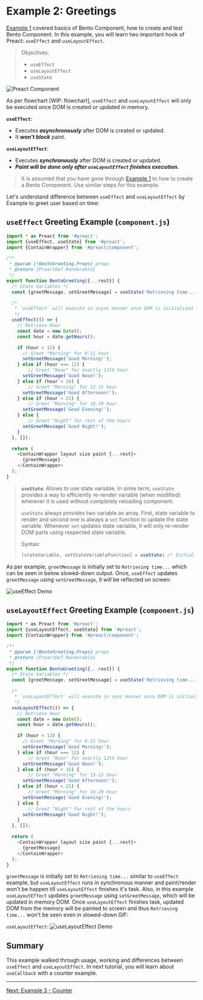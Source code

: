 # Example 2: Greetings

[Example 1](./example-1-hello-world.md) covered basics of Bento Component, how to create and test Bento Component. In this example, you will learn two important hook of Preact: `useEffect` and `useLayoutEffect`.

> Objectives:
>
> -   `useEffect`
> -   `useLayoutEffect`
> -   `useState`

![Preact Component](img/Preact%20Functional%20Component.jpg)

As per flowchart [WIP: flowchart], `useEffect` and `useLayoutEffect` will only be executed once DOM is created or updated in memory.

**`useEffect`**:

-   Executes **_asynchronously_** after DOM is created or updated.
-   It **_won't block_** paint.

**`useLayoutEffect`**:

-   Executes **_synchronously_** after DOM is created or updated.
-   **_Paint will be done only after `useLayoutEffect` finishes execution._**

> It is assumed that you have gone through [Example 1](./example-1-hello-world.md) to how to create a Bento Component. Use similar steps for this example.

Let's understand difference between `useEffect` and `useLayoutEffect` by Example to greet user based on time:

## `useEffect` Greeting Example (`component.js`)

```javascript
import * as Preact from '#preact';
import {useEffect, useState} from '#preact';
import {ContainWrapper} from '#preact/component';

/**
 * @param {!BentoGreeting.Props} props
 * @return {PreactDef.Renderable}
 */
export function BentoGreeting({...rest}) {
  /* State Variables */
  const [greetMessage, setGreetMessage] = useState('Retrieving time...');

  /*
   * `useEffect` will execute in async manner once DOM is initialized in memory
   */
  useEffect(() => {
    // Retrieve Hour
    const date = new Date();
    const hour = date.getHours();

    if (hour < 12) {
      // Greet "Morning" for 0-11 hour
      setGreetMessage('Good Morning!');
    } else if (hour === 12) {
        // Greet "Noon" for exactly 12th hour
      setGreetMessage('Good Noon!');
    } else if (hour < 16) {
        // Greet "Morning" for 13-15 hour
      setGreetMessage('Good Afternoon!');
    } else if (hour < 21) {
        // Greet "Morning" for 16-20 hour
      setGreetMessage('Good Evening!');
    } else {
        // Greet "Night" for rest of the hours
      setGreetMessage('Good Night!');
    }
  }, []);

  return (
    <ContainWrapper layout size paint {...rest}>
      {greetMessage}
    </ContainWrapper>
  );
}
```

> **`useState`**: Allows to use state variable. In simle term, `useState` provides a way to efficiently re-render variable (when modified) wherever it is used without completely reloading component.
>
> `useState` always provides two variable as array. First, state variable to render and second one is always a `set` function to update the state variable. Whenever `set` updates state variable, it will only re-render DOM parts using respected state variable.
>
> Syntax:
>
> ```javascript
> [stateVariable, setStateVariableFunction] = useState( /* Initial Value (OPTIONAL) */ );
> ```

As per example, `greetMessage` is initially set to `Retrieving time...` which can be seen in below slowed-down output. Once, `useEffect` updates `greetMessage` using `setGreetMessage`, it will be reflected on screen:

![useEffect Demo](img/Example-2-useEffect.gif)

## `useLayoutEffect` Greeting Example (`component.js`)

```javascript
import * as Preact from '#preact';
import {useLayoutEffect, useState} from '#preact';
import {ContainWrapper} from '#preact/component';

/**
 * @param {!BentoGreeting.Props} props
 * @return {PreactDef.Renderable}
 */
export function BentoGreeting({...rest}) {
  /* State Variables */
  const [greetMessage, setGreetMessage] = useState('Retrieving time...');

  /*
   * `useLayoutEffect` will execute in sync manner once DOM is initialized in memory. Paint will only happen after execution of `useLayoutEffect`.
   */
  useLayoutEffect(() => {
    // Retrieve Hour
    const date = new Date();
    const hour = date.getHours();

    if (hour < 12) {
      // Greet "Morning" for 0-11 hour
      setGreetMessage('Good Morning!');
    } else if (hour === 12) {
        // Greet "Noon" for exactly 12th hour
      setGreetMessage('Good Noon!');
    } else if (hour < 16) {
        // Greet "Morning" for 13-15 hour
      setGreetMessage('Good Afternoon!');
    } else if (hour < 21) {
        // Greet "Morning" for 16-20 hour
      setGreetMessage('Good Evening!');
    } else {
        // Greet "Night" for rest of the hours
      setGreetMessage('Good Night!');
    }
  }, []);

  return (
    <ContainWrapper layout size paint {...rest}>
      {greetMessage}
    </ContainWrapper>
  );
}
```

`greetMessage` is initially set to `Retrieving time...` similar to `useEffect` example, but `useLayoutEffect` runs in synchronous manner and paint/render won't be happen till `useLayoutEffect` finishes it's task. Also, in this example `useLayoutEffect` updates `greetMessage` using `setGreetMessage`, which will be updated in memory DOM. Once `useLayoutEffect` finishes task, updated DOM from the memory will be painted to screen and thus `Retrieving time...` won't be seen even in slowed-down GIF:

`useLayoutEffect`:
![useLayoutEffect Demo](img/Example-2-useLayoutEffect.gif)

## Summary

This example walked through usage, working and differences between `useEffect` and `useLayoutEffect`. In next tutorial, you will learn about `useCallback` with a counter example.

<hr/>
<a href="example-3-counter.md">Next: Example 3 - Counter</a>
